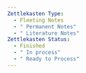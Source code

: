 ```yaml
---
Zettlekasten Type:
  - Fleeting Notes
  - " Permanent Notes"
  - " Literature Notes"
Zettlekasten Status:
  - Finished
  - " In process"
  - " Ready to Process"
---
```

